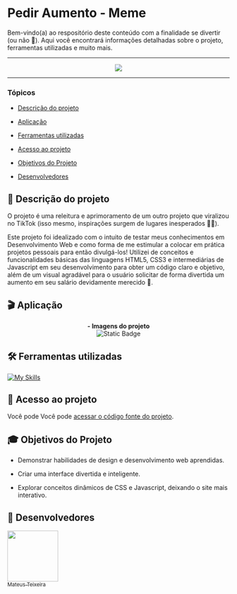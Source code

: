 # Pedir Aumento - Meme

  Bem-vindo(a) ao respositório deste conteúdo com a finalidade se divertir (ou não 👀). Aqui você encontrará informações detalhadas sobre o projeto, ferramentas utilizadas e muito mais.

<hr>

<p align="center">
   <img src="http://img.shields.io/static/v1?label=STATUS&message=FINALIZADO&color=GREEN&style=for-the-badge" #vitrinedev/>
</p>

<hr>

### Tópicos 

- [Descrição do projeto](#descrição-do-projeto)

- [Aplicação](#aplicação)

- [Ferramentas utilizadas](#ferramentas-utilizadas)

- [Acesso ao projeto](#acesso-ao-projeto)

- [Objetivos do Projeto](#objetivos-do-projeto)

- [Desenvolvedores](#desenvolvedores)

## 📃 Descrição do projeto 

<p text-align="justify">
 
O projeto é uma releitura e aprimoramento de um outro projeto que viralizou no TikTok (isso mesmo, inspirações surgem de lugares inesperados 😶‍🌫️). 

Este projeto foi idealizado com o intuito de testar meus conhecimentos em Desenvolvimento Web e como forma de me estimular a colocar em prática projetos pessoais para então divulgá-los! Utilizei de conceitos e funcionalidades básicas das linguagens HTML5, CSS3 e intermediárias de Javascript em seu desenvolvimento para obter um código claro e objetivo, além de um visual agradável para o usuário solicitar de forma divertida um aumento em seu salário devidamente merecido 🙏.


## 🎬 Aplicação

<div align="center">
<strong>- Imagens do projeto </strong>
  <br>
  <img alt="Static Badge" src="https://img.shields.io/badge/EM%20BREVE-blue">

</div>







## 🛠️ Ferramentas utilizadas

[![My Skills](https://skillicons.dev/icons?i=html,css,js)](https://skillicons.dev)




## 📁 Acesso ao projeto

Você pode Você pode [acessar o código fonte do projeto](https://github.com/MateusGT11/PedirAumento-Meme).




## 🎓 Objetivos do Projeto

 - Demonstrar habilidades de design e desenvolvimento web aprendidas.
    
 - Criar uma interface divertida e inteligente.
    
 - Explorar conceitos dinâmicos de CSS e Javascript, deixando o site mais interativo.


## 🌟 Desenvolvedores

[<img src="https://avatars.githubusercontent.com/u/133241955?v=4" width=115><br><sub>Mateus Teixeira</sub>](https://github.com/MateusGT11)


